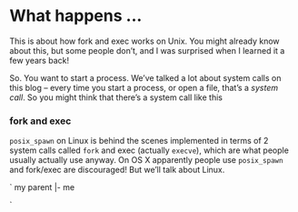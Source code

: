 # What happens ...

This is about how fork and exec works on Unix. You might already know about this, but some people don’t, and I was surprised when I learned it a few years back!

So. You want to start a process. We’ve talked a lot about system calls on this blog – every time you start a process, or open a file, that’s a *system call*. So you might think that there’s a system call like this

### fork and exec
`posix_spawn` on Linux is behind the scenes implemented in terms of 2 system calls called `fork` and exec (actually `execve`), which are what people usually actually use anyway. On OS X apparently people use `posix_spawn` and fork/exec are discouraged! But we’ll talk about Linux.


`
my parent
    |- me

`
